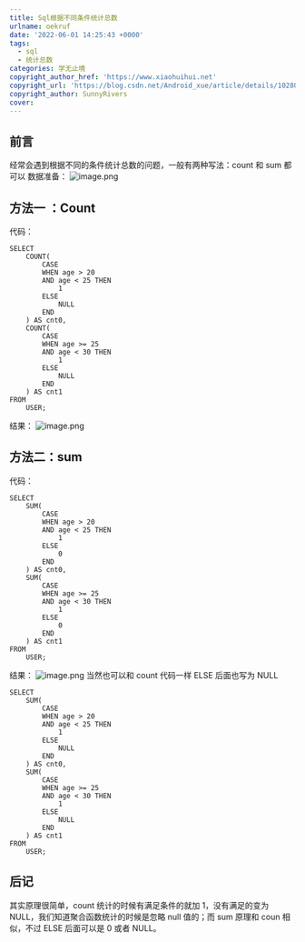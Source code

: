 ```yaml
---
title: Sql根据不同条件统计总数
urlname: oekruf
date: '2022-06-01 14:25:43 +0000'
tags:
  - sql
  - 统计总数
categories: 学无止境
copyright_author_href: 'https://www.xiaohuihui.net'
copyright_url: 'https://blog.csdn.net/Android_xue/article/details/102802475'
copyright_author: SunnyRivers
cover:
---
```


## 前言

经常会遇到根据不同的条件统计总数的问题，一般有两种写法：count 和 sum 都可以
数据准备：
![image.png](https://cdn.nlark.com/yuque/0/2022/png/27022430/1654093561091-7d6274e4-1cf7-41b4-ba48-53a83ebfe2b3.png#clientId=ufdbd7940-8ec2-4&from=paste&id=ud3d43eb6&name=image.png&originHeight=169&originWidth=206&originalType=url∶=1&rotation=0&showTitle=false&size=13537&status=done&style=none&taskId=u04100260-f1e9-4f63-9aac-4ff5d8b022c&title=)

## 方法一 ：Count

代码：

```
SELECT
	COUNT(
		CASE
		WHEN age > 20
		AND age < 25 THEN
			1
		ELSE
			NULL
		END
	) AS cnt0,
	COUNT(
		CASE
		WHEN age >= 25
		AND age < 30 THEN
			1
		ELSE
			NULL
		END
	) AS cnt1
FROM
	USER;

```

结果：
![image.png](https://cdn.nlark.com/yuque/0/2022/png/27022430/1654093561057-c9fdbc9c-5862-4237-91af-2349aeebc373.png#clientId=ufdbd7940-8ec2-4&from=paste&id=u825895be&name=image.png&originHeight=61&originWidth=154&originalType=url∶=1&rotation=0&showTitle=false&size=3244&status=done&style=none&taskId=udbb4fbb6-27fa-44ef-8bd8-16d9df6528d&title=)

## 方法二：sum

代码：

```
SELECT
	SUM(
		CASE
		WHEN age > 20
		AND age < 25 THEN
			1
		ELSE
			0
		END
	) AS cnt0,
	SUM(
		CASE
		WHEN age >= 25
		AND age < 30 THEN
			1
		ELSE
			0
		END
	) AS cnt1
FROM
	USER;

```

结果：
![image.png](https://cdn.nlark.com/yuque/0/2022/png/27022430/1654093561061-5ad89cb0-dcb8-44e9-9e05-80a5cfd7e033.png#clientId=ufdbd7940-8ec2-4&from=paste&id=u98b08105&name=image.png&originHeight=61&originWidth=151&originalType=url∶=1&rotation=0&showTitle=false&size=3361&status=done&style=none&taskId=u032f97ab-91da-4174-b81c-05891ba2930&title=)
当然也可以和 count 代码一样 ELSE 后面也写为 NULL

```
SELECT
	SUM(
		CASE
		WHEN age > 20
		AND age < 25 THEN
			1
		ELSE
			NULL
		END
	) AS cnt0,
	SUM(
		CASE
		WHEN age >= 25
		AND age < 30 THEN
			1
		ELSE
			NULL
		END
	) AS cnt1
FROM
	USER;

```

## 后记

其实原理很简单，count 统计的时候有满足条件的就加 1，没有满足的变为 NULL，我们知道聚合函数统计的时候是忽略 null 值的；而 sum 原理和 coun 相似，不过 ELSE 后面可以是 0 或者 NULL。
